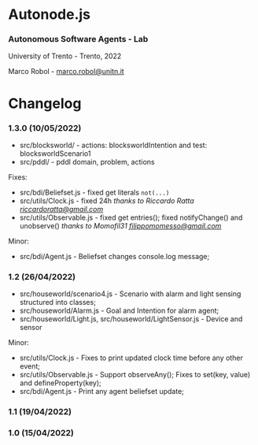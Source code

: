 # Autonode.js

### Autonomous Software Agents - Lab

University of Trento - Trento, 2022

Marco Robol - marco.robol@unitn.it

# Changelog

### 1.3.0 (10/05/2022)

- src/blocksworld/ - actions: blocksworldIntention and test: blocksworldScenario1
- src/pddl/ - pddl domain, problem, actions

Fixes:
- src/bdi/Beliefset.js - fixed get literals `not(...)`
- src/utils/Clock.js - fixed 24h *thanks to Riccardo Ratta <riccardoratta@gmail.com>*
- src/utils/Observable.js - fixed get entries(); fixed notifyChange() and unobserve() *thanks to Momofil31 <filippomomesso@gmail.com>*

Minor:
- src/bdi/Agent.js - Beliefset changes console.log message;

### 1.2 (26/04/2022)

- src/houseworld/scenario4.js - Scenario with alarm and light sensing structured into classes; 
- src/houseworld/Alarm.js - Goal and Intention for alarm agent;
- src/houseworld/Light.js, src/houseworld/LightSensor.js - Device and sensor

Minor:
- src/utils/Clock.js - Fixes to print updated clock time before any other event;
- src/utils/Observable.js - Support observeAny(); Fixes to set(key, value) and defineProperty(key);
- src/bdi/Agent.js - Print any agent beliefset update;

### 1.1 (19/04/2022)

### 1.0 (15/04/2022)
